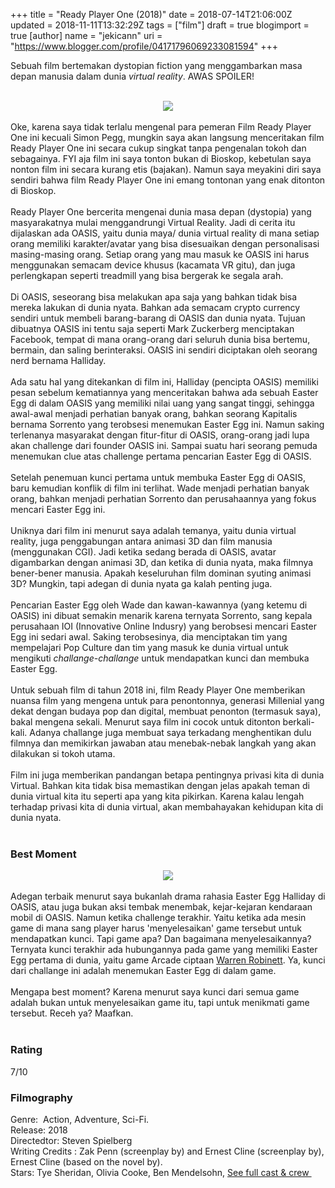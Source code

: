 +++
title = "Ready Player One (2018)"
date = 2018-07-14T21:06:00Z
updated = 2018-11-11T13:32:29Z
tags = ["film"]
draft = true
blogimport = true 
[author]
	name = "jekicann"
	uri = "https://www.blogger.com/profile/04171796069233081594"
+++

Sebuah film bertemakan dystopian fiction yang menggambarkan masa depan manusia dalam dunia <i>virtual reality</i>. AWAS SPOILER!<br /><br /><div class="separator" style="clear: both; text-align: center;"></div><div class="separator" style="clear: both; text-align: center;"><a href="https://4.bp.blogspot.com/-s5iLvQ1orLo/W4pB2G6fRAI/AAAAAAAAlAA/v1MELJC_GlgcKmDhneVrdk_ccE-IrB7EQCLcBGAs/s1600/Ready%2BPlayer%2BOne.jpg" imageanchor="1" style="margin-left: 1em; margin-right: 1em;"><img border="0" data-original-height="400" data-original-width="712" src="https://4.bp.blogspot.com/-s5iLvQ1orLo/W4pB2G6fRAI/AAAAAAAAlAA/v1MELJC_GlgcKmDhneVrdk_ccE-IrB7EQCLcBGAs/s1600/Ready%2BPlayer%2BOne.jpg" /></a></div><br /><div class="separator" style="clear: both; text-align: center;"></div>Oke, karena saya tidak terlalu mengenal para pemeran Film Ready Player One ini kecuali Simon Pegg, mungkin saya akan langsung menceritakan film Ready Player One ini secara cukup singkat tanpa pengenalan tokoh dan sebagainya. FYI aja film ini saya tonton bukan di Bioskop, kebetulan saya nonton film ini secara kurang etis (bajakan). Namun saya meyakini diri saya sendiri bahwa film Ready Player One ini emang tontonan yang enak ditonton di Bioskop.<br /><div class="MsoNormal" style="margin-bottom: .0001pt; margin-bottom: 0in;"><br />Ready Player One bercerita mengenai dunia masa depan (dystopia) yang masyarakatnya mulai menggandrungi Virtual Reality. Jadi di cerita itu dijalaskan ada OASIS, yaitu dunia maya/ dunia virtual reality di mana setiap orang memiliki karakter/avatar yang bisa disesuaikan dengan personalisasi masing-masing orang. Setiap orang yang mau masuk ke OASIS ini harus menggunakan semacam device khusus (kacamata VR gitu), dan juga perlengkapan seperti treadmill yang bisa bergerak ke segala arah.<br /><br />Di OASIS, seseorang bisa melakukan apa saja yang bahkan tidak bisa mereka lakukan di dunia nyata. Bahkan ada semacam crypto currency sendiri untuk membeli barang-barang di OASIS dan dunia nyata. Tujuan dibuatnya OASIS ini tentu saja seperti Mark Zuckerberg menciptakan Facebook, tempat di mana orang-orang dari seluruh dunia bisa bertemu, bermain, dan saling berinteraksi. OASIS ini sendiri diciptakan oleh seorang nerd bernama Halliday.<br /><br />Ada satu hal yang ditekankan di film ini, Halliday (pencipta OASIS) memiliki pesan sebelum kematiannya yang menceritakan bahwa ada sebuah Easter Egg di dalam OASIS yang memiliki nilai uang yang sangat tinggi, sehingga awal-awal menjadi perhatian banyak orang, bahkan seorang Kapitalis bernama Sorrento yang terobsesi menemukan Easter Egg ini. Namun saking terlenanya masyarakat dengan fitur-fitur di OASIS, orang-orang jadi lupa akan challenge dari founder OASIS ini. Sampai suatu hari seorang pemuda menemukan clue atas challenge pertama pencarian Easter Egg di OASIS.<br /><br />Setelah penemuan kunci pertama untuk membuka Easter Egg di OASIS, baru kemudian konflik di film ini terlihat. Wade menjadi perhatian banyak orang, bahkan menjadi perhatian Sorrento dan perusahaannya yang fokus mencari Easter Egg ini.<br /><br />Uniknya dari film ini menurut saya adalah temanya, yaitu dunia virtual reality, juga penggabungan antara animasi 3D dan film manusia (menggunakan CGI). Jadi ketika sedang berada di OASIS, avatar digambarkan dengan animasi 3D, dan ketika di dunia nyata, maka filmnya bener-bener manusia. Apakah keseluruhan film dominan syuting animasi 3D? Mungkin, tapi adegan di dunia nyata ga kalah penting juga.<br /><br />Pencarian Easter Egg oleh Wade dan kawan-kawannya (yang ketemu di OASIS) ini dibuat semakin menarik karena ternyata Sorrento, sang kepala perusahaan IOI (Innovative Online Indusry) yang berobsesi mencari Easter Egg ini sedari awal. Saking terobsesinya, dia menciptakan tim yang mempelajari Pop Culture dan tim yang masuk ke dunia virtual untuk mengikuti <i>challange-challange </i>untuk mendapatkan kunci dan membuka Easter Egg.<br /><br />Untuk sebuah film di tahun 2018 ini, film Ready Player One memberikan nuansa film yang mengena untuk para penontonnya, generasi Millenial yang dekat dengan budaya pop dan digital, membuat penonton (termasuk saya), bakal mengena sekali. Menurut saya film ini cocok untuk ditonton berkali-kali. Adanya challange juga membuat saya terkadang menghentikan dulu filmnya dan memikirkan jawaban atau menebak-nebak langkah yang akan dilakukan si tokoh utama.<br /><br />Film ini juga memberikan pandangan betapa pentingnya privasi kita di dunia Virtual. Bahkan kita tidak bisa memastikan dengan jelas apakah teman di dunia virtual kita itu seperti apa yang kita pikirkan. Karena kalau lengah terhadap privasi kita di dunia virtual, akan membahayakan kehidupan kita di dunia nyata.<br /><br /><h3>Best Moment</h3><div class="separator" style="clear: both; text-align: center;"><a href="https://4.bp.blogspot.com/-IFWC4ubF_h8/W0oDVWF3W7I/AAAAAAAAhxc/6RN-nUG5TPsApcvogtlakZFVEHp97t3EgCLcBGAs/s1600/mpc-hc64_2018-07-14_21-05-10.png" imageanchor="1" style="margin-left: 1em; margin-right: 1em;"><img border="0" data-original-height="538" data-original-width="1280" src="https://4.bp.blogspot.com/-IFWC4ubF_h8/W0oDVWF3W7I/AAAAAAAAhxc/6RN-nUG5TPsApcvogtlakZFVEHp97t3EgCLcBGAs/s1600/mpc-hc64_2018-07-14_21-05-10.png" /></a></div><div><br /></div><div>Adegan terbaik menurut saya bukanlah drama rahasia Easter Egg Halliday di OASIS, atau juga bukan aksi tembak menembak, kejar-kejaran kendaraan mobil di OASIS. Namun ketika challenge terakhir. Yaitu ketika ada mesin game di mana sang player harus 'menyelesaikan' game tersebut untuk mendapatkan kunci. Tapi game apa? Dan bagaimana menyelesaikannya? Ternyata kunci terakhir ada hubungannya pada game yang memiliki Easter Egg pertama di dunia, yaitu game Arcade ciptaan <a href="https://en.wikipedia.org/wiki/Warren_Robinett">Warren Robinett</a>. Ya, kunci dari challange ini adalah menemukan Easter Egg di dalam game.&nbsp;</div><div><br /></div><div>Mengapa best moment? Karena menurut saya kunci dari semua game adalah bukan untuk menyelesaikan game itu, tapi untuk menikmati game tersebut. Receh ya? Maafkan.</div><div><br /><h3>Rating</h3>7/10<br /><h3>Filmography</h3></div><div><div>Genre:&nbsp;&nbsp;Action, Adventure, Sci-Fi.</div><div>Release: 2018</div><div>Directedtor: Steven Spielberg<span style="white-space: pre;"> </span></div><div>Writing Credits : Zak Penn (screenplay by) and Ernest Cline (screenplay by), Ernest Cline (based on the novel by).</div></div><div>Stars: Tye Sheridan, Olivia Cooke, Ben Mendelsohn, <a href="https://www.imdb.com/title/tt1677720/fullcredits/?ref_=tt_ov_st_sm" target="_blank">See full cast &amp; crew&nbsp;</a></div></div>
